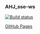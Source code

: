 ### AHJ_sse-ws

[![Build status](https://ci.appveyor.com/api/projects/status/xylg2ewf430drh4q?svg=true)](https://ci.appveyor.com/project/CoolPaK/ahj-sse-ws-front)

[GitHub Pages]()
